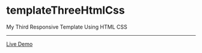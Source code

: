 # templateThreeHtmlCss
My Third Responsive Template Using HTML CSS
<hr/>
<a href="https://ziad-ahmed22.github.io/templateThreeHtmlCss/">Live Demo</a>
